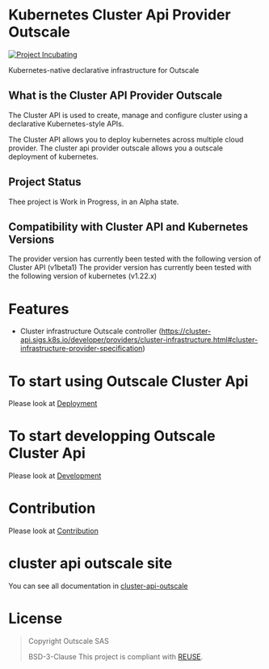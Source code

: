 # Kubernetes Cluster Api Provider Outscale
[![Project Incubating](https://docs.outscale.com/fr/userguide/_images/Project-Incubating-blue.svg)](https://docs.outscale.com/en/userguide/Open-Source-Projects.html)

Kubernetes-native declarative infrastructure for Outscale

## What is the Cluster API Provider Outscale

The Cluster API is used to create, manage and configure cluster using a declarative Kubernetes-style APIs.

The Cluster API allows you to deploy kubernetes across multiple cloud provider. The cluster api provider outscale allows you a outscale deployment of kubernetes.

## Project Status
 
Thee project is Work in Progress,  in an Alpha state.


## Compatibility with Cluster API and Kubernetes Versions

The provider version has currently been tested with the following version of Cluster API (v1beta1)
The provider version has currently been tested with the following version of kubernetes (v1.22.x)
# Features

- Cluster infrastructure Outscale controller (https://cluster-api.sigs.k8s.io/developer/providers/cluster-infrastructure.html#cluster-infrastructure-provider-specification)

# To start using Outscale Cluster Api
Please look at [Deployment](./docs/src/topics/get-started-with-clusterctl.md)

# To start developping Outscale Cluster Api
Please look at [Development](./docs/src/developers/developement.md)

# Contribution
Please look at [Contribution](CONTRIBUTING.md)

# cluster api outscale site

You can see all documentation in [cluster-api-outscale](https://cluster-api-outscale.oos-website.eu-west-2.outscale.com)

# License

> Copyright Outscale SAS
>
> BSD-3-Clause
This project is compliant with [REUSE](https://reuse.software/).
